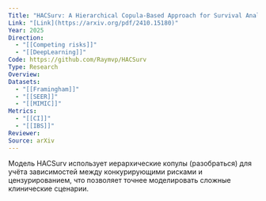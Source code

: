 ```yaml
---
Title: "HACSurv: A Hierarchical Copula-Based Approach for Survival Analysis with Dependent Competing Risks"
Link: "[Link](https://arxiv.org/pdf/2410.15180)"
Year: 2025
Direction:
  - "[[Competing risks]]"
  - "[[DeepLearning]]"
Code: https://github.com/Raymvp/HACSurv
Type: Research
Overview: 
Datasets:
  - "[[Framingham]]"
  - "[[SEER]]"
  - "[[MIMIC]]"
Metrics:
  - "[[CI]]"
  - "[[IBS]]"
Reviewer: 
Source: arXiv
---
```

Модель HACSurv использует иерархические копулы (разобраться) для учёта зависимостей между конкурирующими рисками и цензурированием, что позволяет точнее моделировать сложные клинические сценарии.